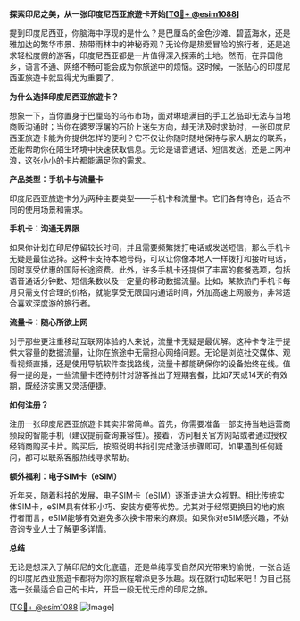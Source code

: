 **探索印尼之美，从一张印度尼西亚旅遊卡开始[[TG💪+ @esim1088](https://t.me/s/esim1088)]**

提到印度尼西亚，你脑海中浮现的是什么？是巴厘岛的金色沙滩、碧蓝海水，还是雅加达的繁华市景、热带雨林中的神秘奇观？无论你是热爱冒险的旅行者，还是追求轻松度假的游客，印度尼西亚都是一片值得深入探索的土地。然而，在异国他乡，语言不通、网络不畅可能会成为你旅途中的烦恼。这时候，一张贴心的印度尼西亚旅遊卡就显得尤为重要了。

**为什么选择印度尼西亚旅遊卡？**

想象一下，当你置身于巴厘岛的乌布市场，面对琳琅满目的手工艺品却无法与当地商贩沟通时；当你在婆罗浮屠的石阶上迷失方向，却无法及时求助时，一张印度尼西亚旅遊卡能为你提供怎样的便利？它不仅让你随时随地保持与家人朋友的联系，还能帮助你在陌生环境中快速获取信息。无论是语音通话、短信发送，还是上网冲浪，这张小小的卡片都能满足你的需求。

**产品类型：手机卡与流量卡**

印度尼西亚旅遊卡分为两种主要类型——手机卡和流量卡。它们各有特色，适合不同的使用场景和需求。

**手机卡：沟通无界限**

如果你计划在印尼停留较长时间，并且需要频繁拨打电话或发送短信，那么手机卡无疑是最佳选择。这种卡支持本地号码，可以让你像本地人一样拨打和接听电话，同时享受优惠的国际长途资费。此外，许多手机卡还提供了丰富的套餐选项，包括语音通话分钟数、短信条数以及一定量的移动数据流量。比如，某款热门手机卡每月只需支付合理的价格，就能享受无限国内通话时间，外加高速上网服务，非常适合喜欢深度游的旅行者。

**流量卡：随心所欲上网**

对于那些更注重移动互联网体验的人来说，流量卡无疑是最优解。这种卡专注于提供大容量的数据流量，让你在旅途中无需担心网络问题。无论是浏览社交媒体、观看视频直播，还是使用导航软件查找路线，流量卡都能确保你的设备始终在线。值得一提的是，一些流量卡还特别针对游客推出了短期套餐，比如7天或14天的有效期，既经济实惠又灵活便捷。

**如何注册？**

注册一张印度尼西亚旅遊卡其实非常简单。首先，你需要准备一部支持当地运营商频段的智能手机（建议提前查询兼容性）。接着，访问相关官方网站或者通过授权经销商购买卡片。购买后，按照说明书指引完成激活步骤即可。如果遇到任何疑问，都可以联系客服热线寻求帮助。

**额外福利：电子SIM卡（eSIM）**

近年来，随着科技的发展，电子SIM卡（eSIM）逐渐走进大众视野。相比传统实体SIM卡，eSIM具有体积小巧、安装方便等优势。尤其对于经常更换目的地的旅行者而言，eSIM能够有效避免多次换卡带来的麻烦。如果你对eSIM感兴趣，不妨咨询专业人士了解更多详情。

**总结**

无论是想深入了解印尼的文化底蕴，还是单纯享受自然风光带来的愉悦，一张合适的印度尼西亚旅遊卡都将为你的旅程增添更多乐趣。现在就行动起来吧！为自己挑选一张最适合自己的卡片，开启一段无忧无虑的印尼之旅。

[[TG💪+ @esim1088](https://t.me/s/esim1088) ![Image](https://i.postimg.cc/4NQfJmqS/Snipaste-2025-05-13-00-14-12.png)]